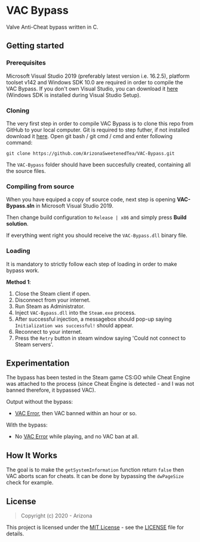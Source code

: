 # VAC Bypass

Valve Anti-Cheat bypass written in C.

## Getting started

### Prerequisites
Microsoft Visual Studio 2019 (preferably latest version i.e. 16.2.5), platform toolset v142 and Windows SDK 10.0 are required in order to compile the VAC Bypass. If you don't own Visual Studio, you can download it [here](https://visualstudio.microsoft.com/) (Windows SDK is installed during Visual Studio Setup).

### Cloning
The very first step in order to compile VAC Bypass is to clone this repo from GitHub to your local computer. Git is required to step futher, if not installed download it [here](https://git-scm.com). Open git bash / git cmd / cmd and enter following command:
```
git clone https://github.com/ArizonaSweetenedTea/VAC-Bypass.git
```
The `VAC-Bypass` folder should have been succesfully created, containing all the source files.

### Compiling from source
When you have equiped a copy of source code, next step is opening **VAC-Bypass.sln** in Microsoft Visual Studio 2019.

Then change build configuration to `Release | x86` and simply press **Build solution**.

If everything went right you should receive the `VAC-Bypass.dll`  binary file.

### Loading

It is mandatory to strictly follow each step of loading in order to make bypass work.

**Method 1**:
1. Close the Steam client if open.
1. Disconnect from your internet.
1. Run Steam as Administrator.
1. Inject `VAC-Bypass.dll` into the `Steam.exe` process.
1. After successful injection, a messagebox should pop-up saying `Initialization was successful!` should appear.
1. Reconnect to your internet.
1. Press the `Retry` button in steam window saying 'Could not connect to Steam servers'.

## Experimentation
The bypass has been tested in the Steam game CS:GO while Cheat Engine was attached to the process (since Cheat Engine is detected - and I was not banned therefore, it bypassed VAC).

Output without the bypass:
* [VAC Error](https://support.steampowered.com/kb_article.php?ref=2117-ilzv-2837), then VAC banned within an hour or so.

With the bypass:
* No [VAC Error](https://support.steampowered.com/kb_article.php?ref=2117-ilzv-2837) while playing, and no VAC ban at all.

## How It Works
The goal is to make the `getSystemInformation` function return `false` then VAC aborts scan for cheats. It can be done by bypassing the `dwPageSize` check for example.

## License
> Copyright (c) 2020 - Arizona

This project is licensed under the [MIT License](https://opensource.org/licenses/mit-license.php) - see the [LICENSE](LICENSE) file for details.
